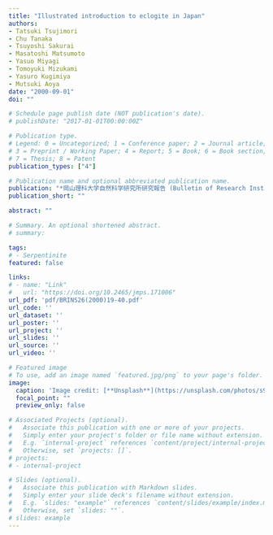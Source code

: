 ```yaml
---
title: "Illustrated introduction to eclogite in Japan"
authors:
- Tatsuki Tsujimori
- Chu Tanaka
- Tsuyoshi Sakurai 
- Masatoshi Matsumoto 
- Yasuo Miyagi 
- Tomoyuki Mizukami 
- Yasuro Kugimiya 
- Mutsuki Aoya
date: "2000-09-01"
doi: ""

# Schedule page publish date (NOT publication's date).
# publishDate: "2017-01-01T00:00:00Z"

# Publication type.
# Legend: 0 = Uncategorized; 1 = Conference paper; 2 = Journal article;
# 3 = Preprint / Working Paper; 4 = Report; 5 = Book; 6 = Book section;
# 7 = Thesis; 8 = Patent
publication_types: ["4"]

# Publication name and optional abbreviated publication name.
publication: "*岡山理科大学自然科学研究所研究報告 (Bulletin of Research Institute of Natural Sciences, Okayama University of Science)*, v. 26, p. 18-40"
publication_short: ""

abstract: ""

# Summary. An optional shortened abstract.
# summary: 

tags: 
# - Serpentinite
featured: false

links:
# - name: "Link"
#   url: "https://doi.org/10.2465/jmps.171006"
url_pdf: 'pdf/BRINS26(2000)19-40.pdf'
url_code: ''
url_dataset: ''
url_poster: ''
url_project: ''
url_slides: ''
url_source: ''
url_video: ''

# Featured image
# To use, add an image named `featured.jpg/png` to your page's folder. 
image: 
  caption: 'Image credit: [**Unsplash**](https://unsplash.com/photos/s9CC2SKySJM)'
  focal_point: ""
  preview_only: false

# Associated Projects (optional).
#   Associate this publication with one or more of your projects.
#   Simply enter your project's folder or file name without extension.
#   E.g. `internal-project` references `content/project/internal-project/index.md`.
#   Otherwise, set `projects: []`.
# projects:
# - internal-project

# Slides (optional).
#   Associate this publication with Markdown slides.
#   Simply enter your slide deck's filename without extension.
#   E.g. `slides: "example"` references `content/slides/example/index.md`.
#   Otherwise, set `slides: ""`.
# slides: example
---
```

